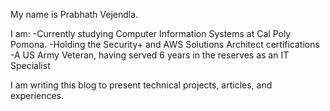 My name is Prabhath Vejendla.

I am: 
    -Currently studying Computer Information Systems at Cal Poly Pomona.
    -Holding the Security+ and AWS Solutions Architect certifications
    -A US Army Veteran, having served 6 years in the reserves as an IT Specialist

I am writing this blog to present technical projects, articles, and experiences.
